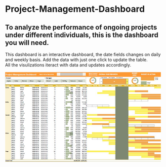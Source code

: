 # Project-Management-Dashboard
## To analyze the performance of ongoing projects under different individuals, this is the dashboard you will need.

This dashboard is an interactive dashboard, the date fields changes on daily and weekly basis. Add the data with just one click to update the table.  
All the visulizations iteract with data and updates accordingly.

<img src="/images/PM_Dashboard.jpg"/>
